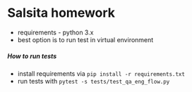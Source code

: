 # Salsita homework

* requirements - python 3.x
* best option is to run test in virtual environment 

##### How to run tests
* install requirements via `pip install -r requirements.txt`
* run tests with `pytest -s tests/test_qa_eng_flow.py`
